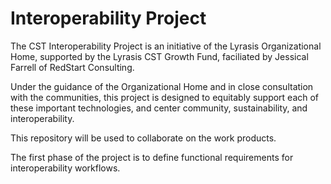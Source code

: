 # Interoperability Project

The CST Interoperability Project is an initiative of the Lyrasis Organizational Home, supported by the Lyrasis CST Growth Fund, faciliated by Jessical Farrell of RedStart Consulting.

Under the guidance of the Organizational Home and in close consultation with the communities, this project is designed to equitably support each of these important technologies, and center community, sustainability, and interoperability.

This repository will be used to collaborate on the work products.

The first phase of the project is to define functional requirements for interoperability workflows. 

